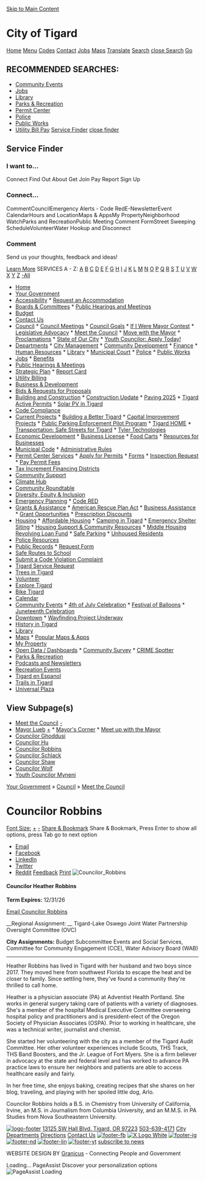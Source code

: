   [Skip to Main Content](https://www.tigard-or.gov/your-government/council/meet-the-council/councilor-robbins/)  

# City of Tigard

 [Home](https://www.tigard-or.gov/home)  [Menu]()   [Codes](https://ecode360.com/TI5024)  [Contact](https://www.tigard-or.gov/your-government/contact-us)  [Jobs](https://www.tigard-or.gov/your-government/departments/human-resources/jobs)  [Maps](https://www.tigard-or.gov/explore-tigard/maps)  [Translate](https://translate.google.com/translate?js=y&prev=_t&hl=en&ie=UTF-8&layout=1&eotf=1&sl=en&tl=es&u=https://www.tigard-or.gov/your-government/council/meet-the-council/councilor-robbins)   [Search]()   [close Search](https://www.tigard-or.gov/your-government/council/meet-the-council/councilor-robbins/)   [Go]()  

## RECOMMENDED SEARCHES:

 *  [Community Events](https://www.tigard-or.gov/explore-tigard/community-events) 
 *  [Jobs](https://www.tigard-or.gov/your-government/careers) 
 *  [Library](https://www.tigard-or.gov/your-government/departments/library) 
 *  [Parks & Recreation](https://www.tigard-or.gov/your-government/departments/public-works/parks-recreation) 
 *  [Permit Center](https://www.tigard-or.gov/your-government/departments/community-development/permit-center) 
 *  [Police](https://www.tigard-or.gov/your-government/departments/police) 
 *  [Public Works](https://www.tigard-or.gov/your-government/departments/public-works) 
 *  [Utility Bill Pay](https://www.tigard-or.gov/your-government/departments/finance/utility-billing) 
  [Service Finder]()   [close finder]() 

## Service Finder

### I want to...

 Connect Find Out About Get Join Pay Report Sign Up 

### Connect...

 CommentCouncilEmergency Alerts - Code RedE-NewsletterEvent CalendarHours and LocationMaps & AppsMy PropertyNeighborhood WatchParks and RecreationPublic Meeting Comment FormStreet Sweeping ScheduleVolunteerWater Hookup and Disconnect 

### Comment

Send us your thoughts, feedback and ideas!

 [Learn More](https://www.tigard-or.gov/your-government/contact-us/general-feedback-form)  SERVICES A - Z: [A](https://www.tigard-or.gov/explore-tigard/advanced-components/list-detail-pages/service-directory-list/-alpha-A)  [B](https://www.tigard-or.gov/explore-tigard/advanced-components/list-detail-pages/service-directory-list/-alpha-B)  [C](https://www.tigard-or.gov/explore-tigard/advanced-components/list-detail-pages/service-directory-list/-alpha-C)  [D](https://www.tigard-or.gov/explore-tigard/advanced-components/list-detail-pages/service-directory-list/-alpha-D)  [E](https://www.tigard-or.gov/explore-tigard/advanced-components/list-detail-pages/service-directory-list/-alpha-E)  [F](https://www.tigard-or.gov/explore-tigard/advanced-components/list-detail-pages/service-directory-list/-alpha-F)  [G](https://www.tigard-or.gov/explore-tigard/advanced-components/list-detail-pages/service-directory-list/-alpha-G)  [H](https://www.tigard-or.gov/explore-tigard/advanced-components/list-detail-pages/service-directory-list/-alpha-H)  [I](https://www.tigard-or.gov/explore-tigard/advanced-components/list-detail-pages/service-directory-list/-alpha-I)  [J](https://www.tigard-or.gov/explore-tigard/advanced-components/list-detail-pages/service-directory-list/-alpha-J)  [K](https://www.tigard-or.gov/explore-tigard/advanced-components/list-detail-pages/service-directory-list/-alpha-K)  [L](https://www.tigard-or.gov/explore-tigard/advanced-components/list-detail-pages/service-directory-list/-alpha-L)  [M](https://www.tigard-or.gov/explore-tigard/advanced-components/list-detail-pages/service-directory-list/-alpha-M)  [N](https://www.tigard-or.gov/explore-tigard/advanced-components/list-detail-pages/service-directory-list/-alpha-N)  [O](https://www.tigard-or.gov/explore-tigard/advanced-components/list-detail-pages/service-directory-list/-alpha-O)  [P](https://www.tigard-or.gov/explore-tigard/advanced-components/list-detail-pages/service-directory-list/-alpha-P)  [Q](https://www.tigard-or.gov/explore-tigard/advanced-components/list-detail-pages/service-directory-list/-alpha-Q)  [R](https://www.tigard-or.gov/explore-tigard/advanced-components/list-detail-pages/service-directory-list/-alpha-R)  [S](https://www.tigard-or.gov/explore-tigard/advanced-components/list-detail-pages/service-directory-list/-alpha-S)  [T](https://www.tigard-or.gov/explore-tigard/advanced-components/list-detail-pages/service-directory-list/-alpha-T)  [U](https://www.tigard-or.gov/explore-tigard/advanced-components/list-detail-pages/service-directory-list/-alpha-U)  [V](https://www.tigard-or.gov/explore-tigard/advanced-components/list-detail-pages/service-directory-list/-alpha-V)  [W](https://www.tigard-or.gov/explore-tigard/advanced-components/list-detail-pages/service-directory-list/-alpha-W)  [X](https://www.tigard-or.gov/explore-tigard/advanced-components/list-detail-pages/service-directory-list/-alpha-X)  [Y](https://www.tigard-or.gov/explore-tigard/advanced-components/list-detail-pages/service-directory-list/-alpha-Y)  [Z](https://www.tigard-or.gov/explore-tigard/advanced-components/list-detail-pages/service-directory-list/-alpha-Z)  [-All](https://www.tigard-or.gov/explore-tigard/advanced-components/list-detail-pages/service-directory-list)  

 *  [Home](https://www.tigard-or.gov/home) 
 *  [Your Government](https://www.tigard-or.gov/your-government)  
   *  [Accessibility](https://www.tigard-or.gov/your-government/accessibility) 
     *  [Request an Accommodation](https://www.tigard-or.gov/your-government/accessibility/request-an-accommodation) 
   *  [Boards & Committees](https://www.tigard-or.gov/your-government/boards-committees) 
     *  [Public Hearings and Meetings](https://www.tigard-or.gov/your-government/boards-committees/public-hearings-and-meetings) 
   *  [Budget](https://www.tigard-or.gov/your-government/city-budget) 
   *  [Contact Us](https://www.tigard-or.gov/your-government/contact-us) 
   *  [Council](https://www.tigard-or.gov/your-government/council) 
     *  [Council Meetings](https://www.tigard-or.gov/your-government/council/council-meetings) 
     *  [Council Goals](https://www.tigard-or.gov/your-government/council/council-goals) 
     *  [If I Were Mayor Contest](https://www.tigard-or.gov/your-government/council/if-i-were-mayor-contest) 
     *  [Legislative Advocacy](https://www.tigard-or.gov/your-government/council/legislative-advocacy) 
     *  [Meet the Council](https://www.tigard-or.gov/your-government/council/meet-the-council) 
     *  [Move with the Mayor](https://www.tigard-or.gov/your-government/council/move-with-the-mayor) 
     *  [Proclamations](https://www.tigard-or.gov/your-government/council/proclamations) 
     *  [State of Our City](https://www.tigard-or.gov/your-government/council/state-of-our-city) 
     *  [Youth Councilor: Apply Today!](https://www.tigard-or.gov/your-government/council/youth-councilor-apply-today) 
   *  [Departments](https://www.tigard-or.gov/your-government/departments) 
     *  [City Management](https://www.tigard-or.gov/your-government/departments/city-management) 
     *  [Community Development](https://www.tigard-or.gov/your-government/departments/community-development) 
     *  [Finance](https://www.tigard-or.gov/your-government/departments/finance) 
     *  [Human Resources](https://www.tigard-or.gov/your-government/departments/human-resources) 
     *  [Library](https://www.tigard-or.gov/your-government/departments/library) 
     *  [Municipal Court](https://www.tigard-or.gov/your-government/departments/municipal-court) 
     *  [Police](https://www.tigard-or.gov/your-government/departments/police) 
     *  [Public Works](https://www.tigard-or.gov/your-government/departments/public-works) 
   *  [Jobs](https://www.tigard-or.gov/your-government/careers) 
     *  [Benefits](https://www.tigard-or.gov/your-government/careers/benefits) 
   *  [Public Hearings & Meetings](https://www.tigard-or.gov/your-government/public-hearings) 
   *  [Strategic Plan](https://www.tigard-or.gov/your-government/strategic-plan) 
     *  [Report Card](https://www.tigard-or.gov/your-government/report-card) 
   *  [Utility Billing](https://www.tigard-or.gov/your-government/utility-billing)  
 *  [Business & Development](https://www.tigard-or.gov/business-development)  
   *  [Bids & Requests for Proposals](https://www.tigard-or.gov/business-development/bids-requests-for-proposals) 
   *  [Building and Construction](https://www.tigard-or.gov/business-development/building-and-construction) 
     *  [Construction Update](https://www.tigard-or.gov/business-development/building-and-construction/construction-update) 
     *  [Paving 2025](https://www.tigard-or.gov/business-development/paving-2022) 
     *  [Tigard Active Permits](https://www.tigard-or.gov/business-development/building-and-construction/tigard-active-permits) 
     *  [Solar PV in Tigard](https://www.tigard-or.gov/business-development/building-and-construction/solar-pv-in-tigard) 
   *  [Code Compliance](https://www.tigard-or.gov/business-development/code-compliance) 
   *  [Current Projects](https://www.tigard-or.gov/business-development/major-projects) 
     *  [Building a Better Tigard](https://www.tigard-or.gov/business-development/current-projects/city-facilities-modernization-project) 
     *  [Capital Improvement Projects](https://www.tigard-or.gov/business-development/major-projects/capital-improvement-projects) 
     *  [Public Parking Enforcement Pilot Program](https://www.tigard-or.gov/business-development/current-projects/public-parking-enforcement-pilot-program) 
     *  [Tigard HOME](https://www.tigard-or.gov/business-development/current-projects/tigard-home) 
     *  [Transportation: Safe Streets for Tigard](https://www.tigard-or.gov/business-development/current-projects/transportation-safe-streets-for-tigard) 
     *  [Tyler Technologies](https://www.tigard-or.gov/business-development/current-projects/tyler-technologies-public-portals) 
   *  [Economic Development](https://www.tigard-or.gov/business-development/economic-development) 
     *  [Business License](https://www.tigard-or.gov/business-development/economic-development/resources-for-businesses/business-license) 
     *  [Food Carts](https://www.tigard-or.gov/business-development/food-carts) 
     *  [Resources for Businesses](https://www.tigard-or.gov/business-development/economic-development/resources-for-businesses) 
   *  [Municipal Code](https://www.tigard-or.gov/business-development/municipal-code) 
     *  [Administrative Rules](https://www.tigard-or.gov/business-development/administrative-rules) 
   *  [Permit Center Services](https://www.tigard-or.gov/business-development/permit-center-services) 
     *  [Apply for Permits](https://www.tigard-or.gov/business-development/permit-center-services/apply-for-permits) 
     *  [Forms](https://www.tigard-or.gov/business-development/permit-center-services/forms) 
     *  [Inspection Request](https://www.tigard-or.gov/business-development/permit-center-services/inspection-request) 
     *  [Pay Permit Fees](https://www.tigard-or.gov/business-development/permit-center-services/pay-permit-fees) 
   *  [Tax Increment Financing Districts](https://www.tigard-or.gov/business-development/tax-increment-financing-districts)  
 *  [Community Support](https://www.tigard-or.gov/community-support)  
   *  [Climate Hub](https://www.tigard-or.gov/community-support/climate-hub) 
   *  [Community Roundtable](https://www.tigard-or.gov/community-support/community-roundtable) 
   *  [Diversity, Equity & Inclusion](https://www.tigard-or.gov/community-support/community-for-all-dei) 
   *  [Emergency Planning](https://www.tigard-or.gov/community-support/emergency-planning) 
     *  [Code RED](https://www.tigard-or.gov/community-support/code-red) 
   *  [Grants & Assistance](https://www.tigard-or.gov/community-support/grants-assistance) 
     *  [American Rescue Plan Act](https://www.tigard-or.gov/community-support/grants-assistance/american-rescue-plan-act) 
     *  [Business Assistance](https://www.tigard-or.gov/community-support/grants-assistance/business-assistance) 
     *  [Grant Opportunities](https://www.tigard-or.gov/community-support/grants-assistance/apply-for-a-grant) 
     *  [Prescription Discounts](https://www.tigard-or.gov/community-support/grants-assistance/prescription-discounts) 
   *  [Housing](https://www.tigard-or.gov/community-support/housing) 
     *  [Affordable Housing](https://www.tigard-or.gov/community-support/affordable-housing) 
     *  [Camping in Tigard](https://www.tigard-or.gov/community-support/housing/camping-in-tigard) 
     *  [Emergency Shelter Siting](https://www.tigard-or.gov/community-support/emergency-shelter-siting) 
     *  [Housing Support & Community Resources](https://www.tigard-or.gov/community-support/housing-support-community-resources) 
     *  [Middle Housing Revolving Loan Fund](https://www.tigard-or.gov/community-support/housing/middle-housing-revolving-loan-fund) 
     *  [Safe Parking](https://www.tigard-or.gov/community-support/housing/safe-parking) 
     *  [Unhoused Residents](https://www.tigard-or.gov/community-support/housing-and-shelters) 
   *  [Police Resources](https://www.tigard-or.gov/community-support/police-resources) 
   *  [Public Records](https://www.tigard-or.gov/community-support/public-records) 
     *  [Request Form](https://www.tigard-or.gov/community-support/public-records/public-records-request-form) 
   *  [Safe Routes to School](https://www.tigard-or.gov/community-support/safe-routes-to-school) 
   *  [Submit a Code Violation Complaint](https://www.tigard-or.gov/community-support/code-compliance) 
   *  [Tigard Service Request](https://www.tigard-or.gov/community-support/service-request) 
   *  [Trees in Tigard](https://www.tigard-or.gov/community-support/tree-programs) 
   *  [Volunteer](https://www.tigard-or.gov/your-government/volunteer)  
 *  [Explore Tigard](https://www.tigard-or.gov/explore-tigard)  
   *  [Bike Tigard](https://www.tigard-or.gov/explore-tigard/bike-tigard) 
   *  [Calendar](https://www.tigard-or.gov/explore-tigard/city-calendar-events) 
   *  [Community Events](https://www.tigard-or.gov/explore-tigard/community-events) 
     *  [4th of July Celebration](https://www.tigard-or.gov/explore-tigard/community-events/4th-of-july-celebration) 
     *  [Festival of Balloons](https://www.tigard-or.gov/explore-tigard/festival-of-balloons) 
     *  [Juneteenth Celebration](https://www.tigard-or.gov/explore-tigard/community-events/juneteenth) 
   *  [Downtown](https://www.tigard-or.gov/explore-tigard/downtown) 
     *  [Wayfinding Project Underway](https://www.tigard-or.gov/explore-tigard/downtown/wayfinding-project-underway) 
   *  [History in Tigard](https://www.tigard-or.gov/explore-tigard/history-in-tigard) 
   *  [Library](https://www.tigard-or.gov/explore-tigard/library) 
   *  [Maps](https://www.tigard-or.gov/explore-tigard/maps) 
     *  [Popular Maps & Apps](https://www.tigard-or.gov/explore-tigard/maps/popular-maps-apps) 
   *  [My Property](https://www.tigard-or.gov/community-support/my-property) 
   *  [Open Data / Dashboards](https://www.tigard-or.gov/explore-tigard/open-data-dashboards) 
     *  [Community Survey](https://www.tigard-or.gov/explore-tigard/community-survey) 
     *  [CRIME Spotter](https://www.tigard-or.gov/explore-tigard/open-data-dashboards/crime-spotter) 
   *  [Parks & Recreation](https://www.tigard-or.gov/explore-tigard/parks-trails-and-community-gardens) 
   *  [Podcasts and Newsletters](https://www.tigard-or.gov/explore-tigard/podcasts-newsletters-and-more) 
   *  [Recreation Events](https://www.tigard-or.gov/explore-tigard/recreation) 
   *  [Tigard en Espanol](https://www.tigard-or.gov/explore-tigard/tigard-en-espanol) 
   *  [Trails in Tigard](https://www.tigard-or.gov/explore-tigard/trails-in-tigard) 
   *  [Universal Plaza](https://www.tigard-or.gov/explore-tigard/universal-plaza)  
 []()  

## View Subpage(s)

 *  [Meet the Council](https://www.tigard-or.gov/your-government/council/meet-the-council)  [-]() 
   *  [Mayor Lueb](https://www.tigard-or.gov/your-government/council/meet-the-council/mayor-lueb)  [+]() 
     *  [Mayor's Corner](https://www.tigard-or.gov/your-government/council/meet-the-council/mayor-s-corner) 
     *  [Meet up with the Mayor](https://www.tigard-or.gov/your-government/council/meet-the-council/meet-up-with-the-mayor) 
   *  [Councilor Ghoddusi](https://www.tigard-or.gov/your-government/council/meet-the-council/councilor-ghoddusi) 
   *  [Councilor Hu](https://www.tigard-or.gov/your-government/council/meet-the-council/councilor-hu) 
   *  [Councilor Robbins](https://www.tigard-or.gov/your-government/council/meet-the-council/councilor-robbins) 
   *  [Councilor Schlack](https://www.tigard-or.gov/your-government/council/meet-the-council/councilor-schlack) 
   *  [Councilor Shaw](https://www.tigard-or.gov/your-government/council/councilor-shaw) 
   *  [Councilor Wolf](https://www.tigard-or.gov/your-government/council/meet-the-council/councilor-wolf) 
   *  [Youth Councilor Myneni](https://www.tigard-or.gov/your-government/council/meet-the-council/youth-councilor-myneni) 

 [Your Government](https://www.tigard-or.gov/your-government) » [Council](https://www.tigard-or.gov/your-government/council) » [Meet the Council](https://www.tigard-or.gov/your-government/council/meet-the-council) 

#  Councilor Robbins 

  [Font Size:]()  [+]()  [-]()   [Share & Bookmark]()  Share & Bookmark, Press Enter to show all options, press Tab go to next option 

 *  [Email]() 
 *  [Facebook]() 
 *  [LinkedIn]() 
 *  [Twitter]() 
 *  [Reddit]() 
  [Feedback]()  [Print]()   ![Councilor_Robbins](images/dba5a0f3e4ff24950f2df87ffd7439f5f2142ecbcb96001f67136eceae30d12f.png) 

#### Councilor Heather Robbins

 __Term Expires:__ 12/31/26

 [Email Councilor Robbins](mailto:heather.robbins@tigard-or.gov) 

 __Regional Assignment: __ Tigard-Lake Oswego Joint Water Partnership Oversight Committee (OVC)

 __City Assignments:__ Budget Subcommittee Events and Social Services, Committee for Community Engagement (CCE), Water Advisory Board (WAB)

 

***

Heather Robbins has lived in Tigard with her husband and two boys since 2017. They moved here from southwest Florida to escape the heat and be closer to family. Since settling here, they've found a community they're thrilled to call home. 

Heather is a physician associate (PA) at Adventist Health Portland. She works in general surgery taking care of patients with a variety of diagnoses. She's a member of the hospital Medical Executive Committee overseeing hospital policy and practitioners and is president-elect of the Oregon Society of Physician Associates (OSPA). Prior to working in healthcare, she was a technical writer, journalist and chemist.

She started her volunteering with the city as a member of the Tigard Audit Committee. Her other volunteer experiences include Scouts, THS Track, THS Band Boosters, and the Jr. League of Fort Myers. She is a firm believer in advocacy at the state and federal level and has worked to advance PA practice laws to ensure her neighbors and patients are able to access healthcare easily and fairly. 

In her free time, she enjoys baking, creating recipes that she shares on her blog, traveling, and playing with her spoiled little dog, Arlo. 

Councilor Robbins holds a B.S. in Chemistry from University of California, Irvine, an M.S. in Journalism from Columbia University, and an M.M.S. in PA Studies from Nova Southeastern University. 

  [![logo-footer](images/a73dcc6203e9256499d1bf9a2a18d6305e0ead21bb942349f21c42f29d3f6755.png)](https://www.tigard-or.gov/home)   [13125 SW Hall Blvd. Tigard, OR 97223](https://www.google.com/maps/place/Tigard+City+Hall/@45.4249821,-122.7694867,17z/data=!3m1!4b1!4m5!3m4!1s0x54950d27d7e0e1a5:0xd81de99f97413fd0!8m2!3d45.4249794!4d-122.7671284)  [503-639-4171]()   [City Departments](https://www.tigard-or.gov/your-government/departments)  [Directions](https://www.google.com/maps/place/City%20Of%20Tigard/@45.4247292,-122.7644472,699m/data=!3m1!1e3!4m2!3m1!1s0x0000000000000000:0xd81de99f97413fd0)  [Contact Us](https://www.tigard-or.gov/your-government/contact-us)   [![footer-fb](images/0dda98f10762f00a2772cce4b30262c6d9f0695a923f2803ab861c76d9d62b85.png)](https://www.facebook.com/CityofTigard)  [![X Logo White](images/1a0d5001b131a5bcd416c9bf61d0dbff427978bff86b7bfff4a8886cc24083f6.png)](https://twitter.com/TigardOR)  [![footer-ig](images/230de6d8bdb5ba4cf892a9ca9985b6eafa40bf4db69729449f11e883b23411ae.png)](https://www.instagram.com/cityoftigard/)  [![footer-nd](images/ff60d41a048b129d1794bb4e2f26ccf48ceff3d3230c843e1f70621778f3ece2.png)](https://nextdoor.com/agency-city/or/tigard/)  [![footer-lin](images/ef973ecdb351233a068d499c17d546f9790f4ccde7d625e799f02fed904f7b2f.png)](https://www.linkedin.com/company/city-of-tigard)  [![footer-yt](images/44c7b02831013de60d63c3821fc5240ba1f5c1594bd6fbf0817671b979ee8f03.png)](https://www.youtube.com/channel/UCPVCPyddA761E_lByLV2QMA)   [subscribe to news](https://www.tigard-or.gov/explore-tigard/podcasts-newsletters-and-more)  

WEBSITE DESIGN BY [Granicus](https://www.granicus.com/) - Connecting People and Government

 Loading... PageAssist Discover your personalization options  ![PageAssist Loading](images/7dffd9b0ee7c695e627ec6d5735c258de6abdb1340bc0570ac77abb89dbd42d3.png)  